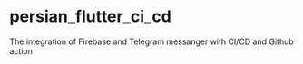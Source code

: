 # persian_flutter_ci_cd
 The integration of Firebase and Telegram messanger with CI/CD and Github action
